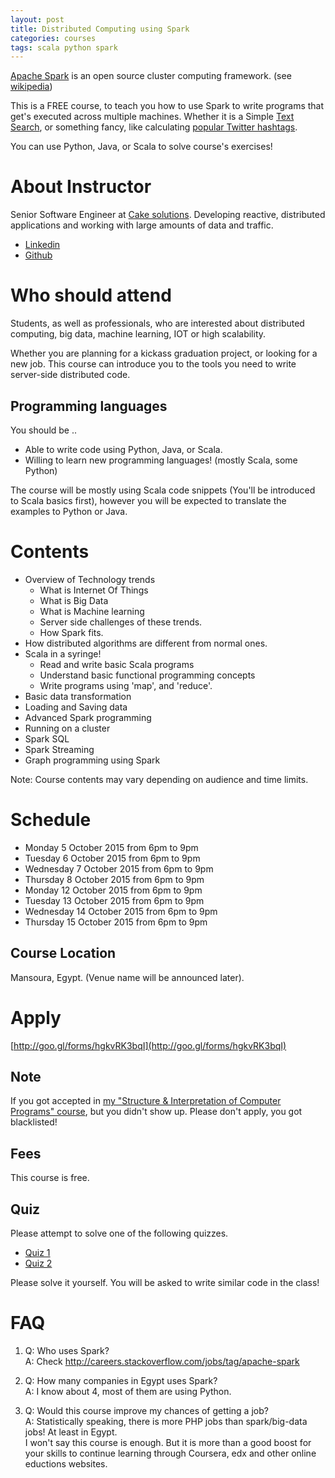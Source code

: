 ```yaml
---
layout: post
title: Distributed Computing using Spark
categories: courses
tags: scala python spark
---
```

[Apache Spark](http://spark.apache.org/) is an open source cluster computing framework. (see [wikipedia](https://en.wikipedia.org/wiki/Apache_Spark))

This is a FREE course, to teach you how to use Spark to write programs that get's executed across multiple machines. Whether it is a Simple [Text Search](http://spark.apache.org/examples.html), or something fancy, like calculating [popular Twitter hashtags](https://github.com/apache/spark/blob/master/examples/src/main/scala/org/apache/spark/examples/streaming/TwitterPopularTags.scala).

You can use Python, Java, or Scala to solve course's exercises!

# About Instructor
Senior Software Engineer at [Cake solutions](http://cakesolutions.net). Developing reactive, distributed applications and working with large amounts of data and traffic.

- [Linkedin](https://uk.linkedin.com/in/tamerradi)
- [Github](https://github.com/tabdulradi)

# Who should attend
Students, as well as professionals, who are interested about distributed computing, big data, machine learning, IOT or high scalability.

Whether you are planning for a kickass graduation project, or looking for a new job. This course can introduce you to the tools you need to write server-side distributed code.

## Programming languages
You should be ..  

- Able to write code using Python, Java, or Scala.
- Willing to learn new programming languages! (mostly Scala, some Python)

The course will be mostly using Scala code snippets
(You'll be introduced to Scala basics first), however you will be expected to translate the examples to Python or Java.

# Contents
- Overview of Technology trends
  - What is Internet Of Things
  - What is Big Data
  - What is Machine learning
  - Server side challenges of these trends.
  - How Spark fits.
- How distributed algorithms are different from normal ones.
- Scala in a syringe!
  - Read and write basic Scala programs
  - Understand basic functional programming concepts
  - Write programs using 'map', and 'reduce'.
- Basic data transformation
- Loading and Saving data
- Advanced Spark programming
- Running on a cluster
- Spark SQL
- Spark Streaming
- Graph programming using Spark  

Note: Course contents may vary depending on audience and time limits.

# Schedule
- Monday 5 October 2015 from 6pm to 9pm
- Tuesday 6 October 2015 from 6pm to 9pm
- Wednesday 7 October 2015 from 6pm to 9pm
- Thursday 8 October 2015 from 6pm to 9pm
- Monday 12 October 2015 from 6pm to 9pm
- Tuesday 13 October 2015 from 6pm to 9pm
- Wednesday 14 October 2015 from 6pm to 9pm
- Thursday 15 October 2015 from 6pm to 9pm

## Course Location
Mansoura, Egypt. (Venue name will be announced later).

# Apply
[http://goo.gl/forms/hgkvRK3bqI](http://goo.gl/forms/hgkvRK3bqI)

## Note
If you got accepted in [my "Structure & Interpretation of Computer Programs" course](http://abdulradi.com/courses/sicp-using-javascript-for-absolute-beginners.html), but you didn't show up. Please don't apply, you got blacklisted!

## Fees
This course is free.

## Quiz
Please attempt to solve one of the following quizzes.  

- [Quiz 1](https://github.com/Kiosk12/spark-training/tree/master/quiz/quiz1)
- [Quiz 2](https://github.com/Kiosk12/spark-training/tree/master/quiz/quiz2)

Please solve it yourself. You will be asked to write similar code in the class!

# FAQ
1. Q: Who uses Spark?  
A: Check http://careers.stackoverflow.com/jobs/tag/apache-spark

1. Q: How many companies in Egypt uses Spark?  
A: I know about 4, most of them are using Python.

1. Q: Would this course improve my chances of getting a job?  
A: Statistically speaking, there is more PHP jobs than spark/big-data jobs! At least in Egypt.   
I won't say this course is enough. But it is more than a good boost for your skills to continue learning through Coursera, edx and other online eductions websites.
